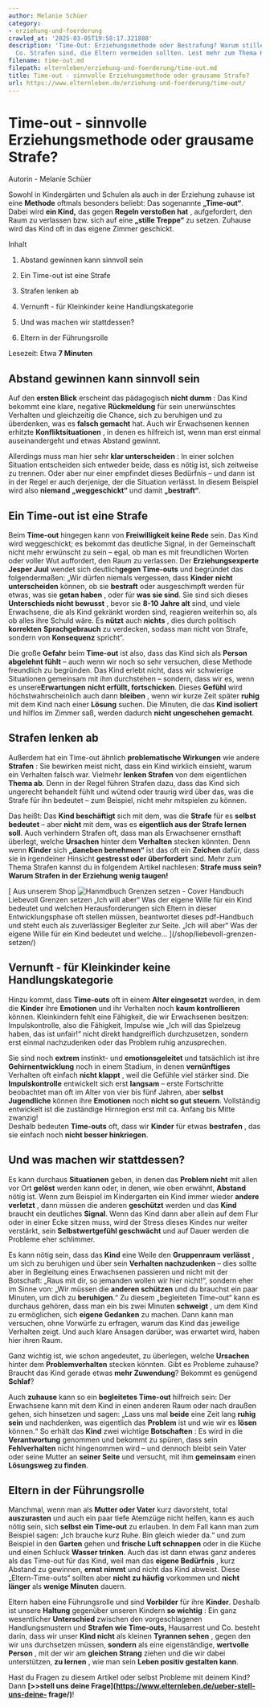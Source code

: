 ```yaml
---
author: Melanie Schüer
category:
- erziehung-und-foerderung
crawled_at: '2025-03-05T19:58:17.321888'
description: 'Time-Out: Erziehungsmethode oder Bestrafung? Warum stille Treppe und
  Co. Strafen sind, die Eltern vermeiden sollten. Lest mehr zum Thema Kinder-Erziehung'
filename: time-out.md
filepath: elternleben/erziehung-und-foerderung/time-out.md
title: Time-out - sinnvolle Erziehungsmethode oder grausame Strafe?
url: https://www.elternleben.de/erziehung-und-foerderung/time-out/
---
```


#  Time-out - sinnvolle Erziehungsmethode oder grausame Strafe?

Autorin - Melanie Schüer

Sowohl in Kindergärten und Schulen als auch in der Erziehung zuhause ist eine
**Methode** oftmals besonders beliebt: Das sogenannte **„Time-out“**. Dabei
wird **ein Kind,** das gegen **Regeln verstoßen hat** , aufgefordert, den Raum
zu verlassen bzw. sich auf eine **„stille Treppe“** zu setzen. Zuhause wird
das Kind oft in das eigene Zimmer geschickt.

Inhalt

1. Abstand gewinnen kann sinnvoll sein

2. Ein Time-out ist eine Strafe

3. Strafen lenken ab

4. Vernunft - für Kleinkinder keine Handlungskategorie

5. Und was machen wir stattdessen?

6. Eltern in der Führungsrolle

Lesezeit: Etwa **7 Minuten**



##  Abstand gewinnen kann sinnvoll sein

Auf den **ersten Blick** erscheint das pädagogisch **nicht dumm** : Das Kind
bekommt eine klare, negative **Rückmeldung** für sein unerwünschtes Verhalten
und gleichzeitig die Chance, sich zu beruhigen und zu überdenken, was es
**falsch gemacht** hat. Auch wir Erwachsenen kennen erhitzte
**Konfliktsituationen** , in denen es hilfreich ist, wenn man erst einmal
auseinandergeht und etwas Abstand gewinnt.  
  
Allerdings muss man hier sehr **klar unterscheiden** : In einer solchen
Situation entscheiden sich entweder beide, dass es nötig ist, sich zeitweise
zu trennen. Oder aber nur einer empfindet dieses Bedürfnis – und dann ist in
der Regel er auch derjenige, der die Situation verlässt. In diesem Beispiel
wird also **niemand** **„weggeschickt“** und damit **„bestraft“**.

##  Ein Time-out ist eine Strafe

Beim **Time-out** hingegen kann von **Freiwilligkeit keine Rede** sein. Das
Kind wird weggeschickt; es bekommt das deutliche Signal, in der Gemeinschaft
nicht mehr erwünscht zu sein – egal, ob man es mit freundlichen Worten oder
voller Wut auffordert, den Raum zu verlassen. Der **Erziehungsexperte Jesper
Juul** wendet sich deutlich**gegen Time-outs** und begründet das
folgendermaßen: „Wir dürfen niemals vergessen, dass **Kinder** **nicht
unterscheiden** können, ob sie **bestraft** oder ausgeschimpft werden für
etwas, was sie **getan haben** , oder für **was sie sind**. Sie sind sich
dieses **Unterschieds nicht bewusst** , bevor sie **8-10 Jahre alt** sind, und
viele Erwachsene, die als Kind gekränkt worden sind, reagieren weiterhin so,
als ob alles ihre Schuld wäre. Es **nützt** auch **nichts** , dies durch
politisch **korrekten** **Sprachgebrauch** zu verdecken, sodass man nicht von
Strafe, sondern von **Konsequenz** spricht“.  
  
Die große **Gefahr** beim **Time-out** ist also, dass das Kind sich als
**Person abgelehnt fühlt** – auch wenn wir noch so sehr versuchen, diese
Methode freundlich zu begründen. Das Kind erlebt nicht, dass wir schwierige
Situationen gemeinsam mit ihm durchstehen – sondern, dass wir es, wenn es
unsere**Erwartungen** **nicht erfüllt, fortschicken**. Dieses **Gefühl** wird
höchstwahrscheinlich auch dann **bleiben** , wenn wir kurze Zeit später
**ruhig** mit dem Kind nach einer **Lösung** suchen. Die Minuten, die das
**Kind isoliert** und hilflos im Zimmer saß, werden dadurch **nicht
ungeschehen gemacht**.

##  Strafen lenken ab

Außerdem hat ein Time-out ähnlich **problematische Wirkungen** wie andere
**Strafen** : Sie bewirken meist nicht, dass ein Kind wirklich einsieht, warum
ein Verhalten falsch war. Vielmehr **lenken Strafen** von dem eigentlichen
**Thema ab**. Denn in der Regel führen Strafen dazu, dass das Kind sich
ungerecht behandelt fühlt und wütend oder traurig wird über das, was die
Strafe für ihn bedeutet – zum Beispiel, nicht mehr mitspielen zu können.  
  
Das heißt: Das **Kind beschäftigt** sich mit dem, was die **Strafe** für es
**selbst bedeutet** – aber **nicht** mit dem, was es **eigentlich aus der
Strafe lernen soll**. Auch verhindern Strafen oft, dass man als Erwachsener
ernsthaft überlegt, welche **Ursachen** hinter dem **Verhalten** stecken
könnten. Denn wenn **Kinder** sich **„daneben benehmen“** ist das oft ein
**Zeichen** dafür, dass sie in irgendeiner Hinsicht **gestresst oder
überfordert** sind. Mehr zum Thema Strafen kannst du in folgendem Artikel
nachlesen: **Strafe muss sein? Warum Strafen in der Erziehung wenig taugen!**

[ Aus unserem Shop ![Hanmdbuch Grenzen setzen -
Cover](/fileadmin/_processed_/b/9/csm_Handbuch_GrenzenSetzen_teaser_8dcf04028d.png)
Handbuch Liebevoll Grenzen setzen „Ich will aber“ Was der eigene Wille für ein
Kind bedeutet und welchen Herausforderungen sich Eltern in dieser
Entwicklungsphase oft stellen müssen, beantwortet dieses pdf-Handbuch und
steht euch als zuverlässiger Begleiter zur Seite. „Ich will aber“ Was der
eigene Wille für ein Kind bedeutet und welche…  ](/shop/liebevoll-grenzen-
setzen/)

##  Vernunft - für Kleinkinder keine Handlungskategorie

Hinzu kommt, dass **Time-outs** oft in einem **Alter eingesetzt** werden, in
dem die **Kinder** ihre **Emotionen** und ihr Verhalten noch **kaum
kontrollieren** können. Kleinkindern fehlt eine Fähigkeit, die wir Erwachsenen
besitzen: Impulskontrolle, also die Fähigkeit, Impulse wie „Ich will das
Spielzeug haben, das ist unfair!“ nicht direkt handgreiflich durchzusetzen,
sondern erst einmal nachzudenken oder das Problem ruhig anzusprechen.  
  
Sie sind noch **extrem** instinkt- und **emotionsgeleitet** und tatsächlich
ist ihre **Gehirnentwicklung** noch in einem Stadium, in denen
**vernünftiges** Verhalten oft einfach **nicht klappt** , weil die Gefühle
viel stärker sind. Die **Impulskontrolle** entwickelt sich erst **langsam** –
erste Fortschritte beobachtet man oft im Alter von vier bis fünf Jahren, aber
**selbst Jugendliche** können ihre **Emotionen** noch **nicht so gut
steuern**. Vollständig entwickelt ist die zuständige Hirnregion erst mit ca.
Anfang bis Mitte zwanzig!  
Deshalb bedeuten **Time-outs** oft, dass wir **Kinder** für etwas
**bestrafen** , das sie einfach noch **nicht besser hinkriegen**.

##  Und was machen wir stattdessen?

Es kann durchaus **Situationen** geben, in denen das **Problem nicht** mit
allen vor Ort **gelöst** werden kann oder, in denen, wie oben erwähnt,
**Abstand** nötig ist. Wenn zum Beispiel im Kindergarten ein Kind immer wieder
**andere verletzt** , dann müssen die anderen **geschützt** werden und das
**Kind** braucht ein deutliches **Signal**. Wenn das Kind dann aber allein auf
dem Flur oder in einer Ecke sitzen muss, wird der Stress dieses Kindes nur
weiter verstärkt, sein **Selbstwertgefühl geschwächt** und auf Dauer werden
die Probleme eher schlimmer.  
  
Es kann nötig sein, dass das **Kind** eine Weile den **Gruppenraum**
**verlässt** , um sich zu beruhigen und über sein **Verhalten nachzudenken** –
dies sollte aber in Begleitung eines Erwachsenen passieren und nicht mit der
Botschaft: „Raus mit dir, so jemanden wollen wir hier nicht!“, sondern eher im
Sinne von: „Wir müssen die **anderen schützen** und du brauchst ein paar
Minuten, um dich zu **beruhigen**.“ Zu diesem „begleiteten Time-out“ kann es
durchaus gehören, dass man ein bis zwei Minuten **schweigt** , um dem Kind zu
ermöglichen, sich **eigene Gedanken** zu machen. Dann kann man versuchen, ohne
Vorwürfe zu erfragen, warum das Kind das jeweilige Verhalten zeigt. Und auch
klare Ansagen darüber, was erwartet wird, haben hier ihren Raum.  
  
Ganz wichtig ist, wie schon angedeutet, zu überlegen, welche **Ursachen**
hinter dem **Problemverhalten** stecken könnten. Gibt es Probleme zuhause?
Braucht das Kind gerade etwas **mehr Zuwendung**? Bekommt es genügend
**Schlaf**?  
  
Auch **zuhause** kann so ein **begleitetes Time-out** hilfreich sein: Der
Erwachsene kann mit dem Kind in einen anderen Raum oder nach draußen gehen,
sich hinsetzen und sagen: „Lass uns mal **beide** eine Zeit lang **ruhig
sein** und nachdenken, was eigentlich das **Problem** ist und wie wir es
**lösen** können.“ So erhält das **Kind** zwei wichtige **Botschaften** : Es
wird in die **Verantwortung** genommen und bekommt zu spüren, dass sein
**Fehlverhalten** nicht hingenommen wird – und dennoch bleibt sein Vater oder
seine Mutter an **seiner Seite** und versucht, mit ihm **gemeinsam** einen
**Lösungsweg zu finden**.

##  Eltern in der Führungsrolle

Manchmal, wenn man als **Mutter oder Vater** kurz davorsteht, total
**auszurasten** und auch ein paar tiefe Atemzüge nicht helfen, kann es auch
nötig sein, sich **selbst ein Time-out** zu erlauben. In dem Fall kann man zum
Beispiel sagen: „Ich brauche kurz Ruhe. Bin gleich wieder da.“ und zum
Beispiel in den **Garten** gehen und **frische Luft schnappen** oder in die
Küche und einen Schluck **Wasser trinken**. Auch das ist dann etwas ganz
anderes als das Time-out für das Kind, weil man das **eigene Bedürfnis** ,
kurz Abstand zu gewinnen, **ernst nimmt** und nicht das Kind abweist. Diese
„Eltern-Time-outs“ sollten aber **nicht zu häufig** vorkommen und **nicht**
**länger** als **wenige Minuten** dauern.  
  
Eltern haben eine Führungsrolle und sind **Vorbilder** für ihre **Kinder**.
Deshalb ist unsere **Haltung** gegenüber unseren Kindern **so wichtig** : Ein
ganz wesentlicher **Unterschied** zwischen den vorgeschlagenen
Handlungsmustern und **Strafen wie Time-outs,** Hausarrest und Co. besteht
darin, dass wir unser **Kind nicht** als kleinen **Tyrannen sehen** , gegen
den wir uns durchsetzen müssen, **sondern** als eine eigenständige,
**wertvolle Person** , mit der wir am **gleichen Strang** ziehen und die wir
dabei unterstützen, **zu lernen** , wie man sein **Leben positiv gestalten
kann**.

Hast du Fragen zu diesem Artikel oder selbst Probleme mit deinem Kind? Dann
**[>>stell uns deine Frage](https://www.elternleben.de/ueber-stell-uns-deine-
frage/)**!

